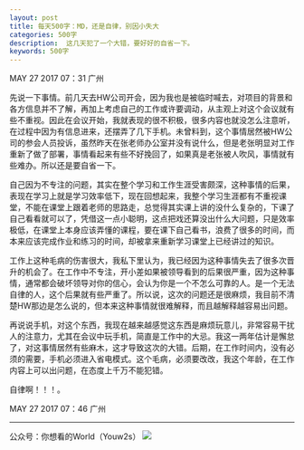 ```yaml
---
layout: post
title: 每天500字：MD，还是自律，别因小失大
categories: 500字
description:  这几天犯了一个大错，要好好的自省一下。
keywords: 500字
---
```


MAY 27 2017  07：31 广州

先说一下事情。前几天去HW公司开会，因为我也是被临时喊去，对项目的背景和各方信息并不了解，再加上考虑自己的工作或许要调动，从主观上对这个会议就有些不重视。因此在会议开始，我就表现的很不积极，很多内容也就没怎么注意听，在过程中因为有信息进来，还摆弄了几下手机。未曾料到，这个事情居然被HW公司的参会人员投诉，虽然昨天在张老师办公室并没有说什么，但是老张明显对工作重新了做了部署，事情看起来有些不好挽回了，如果真是老张被人吹风，事情就有些难办。所以还是要自省一下。

自己因为不专注的问题，其实在整个学习和工作生涯受害颇深，这种事情的后果，表现在学习上就是学习效率低下，现在回想起来，我整个学习生涯都有不重视课堂，不能在课堂上跟着老师的思路走，总觉得其实课上讲的没什么复杂的，下课了自己看看就可以了，凭借这一点小聪明，这点把戏还算没出什么大问题，只是效率极低，在课堂上本身应该弄懂的课程，要在课下自己看书，浪费了很多的时间，而本来应该完成作业和练习的时间，却被拿来重新学习课堂上已经讲过的知识。

工作上这种毛病的伤害很大，我私下里认为，我已经因为这种事情失去了很多次晋升的机会了。在工作中不专注，开小差如果被领导看到的后果很严重，因为这种事情，通常都会破坏领导对你的信心，会认为你是一个不怎么可靠的人。是一个无法自律的人，这个后果就有些严重了。所以说，这次的问题还是很麻烦，我目前不清楚HW那边是怎么说的，但本来这种事情就很难解释，而且越解释越容易出问题。

再说说手机，对这个东西，我现在越来越感觉这东西是麻烦玩意儿，非常容易干扰人的注意力，尤其在会议中玩手机，简直是工作中的大忌。我这一两年估计是懈怠了，对这事情居然有些麻木，这才导致这次的大错。后期，在工作时间内，没有必须的需要，手机必须进入省电模式。这个毛病，必须要改改，我这个年龄，在工作内容上可以出问题，在态度上千万不能犯错。

自律啊！！！。

MAY 27 2017  07：46 广州

---- 
公众号：你想看的World（Youw2s）
![][image-1]

[image-1]:	http://upload-images.jianshu.io/upload_images/3342594-dca1f89eba3e50ca.jpg?imageMogr2/auto-orient/strip%7CimageView2/2/w/1240